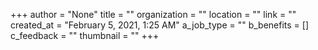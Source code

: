 +++
author = "None"
title = ""
organization = ""
location = ""
link = ""
created_at = "February 5, 2021, 1:25 AM"
a_job_type = ""
b_benefits = []
c_feedback = ""
thumbnail = ""
+++

